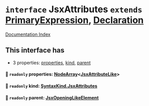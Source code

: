 # `interface` JsxAttributes `extends` [PrimaryExpression](../private.interface.PrimaryExpression/README.md), [Declaration](../private.interface.Declaration/README.md)

[Documentation Index](../README.md)

## This interface has

- 3 properties:
[properties](#-readonly-properties-nodearrayjsxattributelike),
[kind](#-readonly-kind-syntaxkindjsxattributes),
[parent](#-readonly-parent-jsxopeninglikeelement)


#### 📄 `readonly` properties: [NodeArray](../private.interface.NodeArray/README.md)\<[JsxAttributeLike](../private.type.JsxAttributeLike/README.md)>



#### 📄 `readonly` kind: [SyntaxKind.JsxAttributes](../private.enum.SyntaxKind/README.md#jsxattributes--292)



#### 📄 `readonly` parent: [JsxOpeningLikeElement](../private.type.JsxOpeningLikeElement/README.md)



